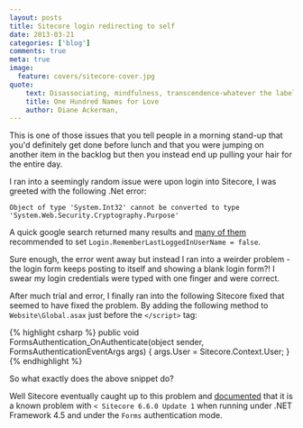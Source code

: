 ```yaml
---
layout: posts
title: Sitecore login redirecting to self
date: 2013-03-21
categories: ['blog']
comments: true
meta: true
image:
  feature: covers/sitecore-cover.jpg
quote:
    text: Disassociating, mindfulness, transcendence-whatever the label-it's a sort of loophole in our contract with reality, a form of self-rescue.
    title: One Hundred Names for Love
    author: Diane Ackerman,
---
```

This is one of those issues that you tell people in a morning stand-up that you'd definitely get done before lunch
and that you were jumping on another item in the backlog but then you instead end up pulling your hair for the 
entire day.

I ran into a seemingly random issue were upon login into Sitecore, I was greeted with the following .Net error:

~~~
Object of type 'System.Int32' cannot be converted to type 'System.Web.Security.Cryptography.Purpose'
~~~

A quick google search returned many results and 
[many of them](http://www.sitecore.net/Community/Technical-Blogs/John-West-Sitecore-Blog/Posts/2012/09/Object-of-type-System-Int32-cannot-be-converted-to-type-System-Web-Security-Cryptography-Purpose.aspx)
recommended to set `Login.RememberLastLoggedInUserName = false`.

Sure enough, the error went away but instead I ran into a weirder problem - the login form keeps posting to itself
and showing a blank login form?! I swear my login credentials were typed with one finger and were correct.

After much trial and error, I finally ran into the following Sitecore fixed that seemed to have fixed the problem. By 
adding the following method to `Website\Global.asax` just before the `</script>` tag:

{% highlight csharp %}
public void FormsAuthentication_OnAuthenticate(object sender, FormsAuthenticationEventArgs args)
{
   args.User = Sitecore.Context.User;
}
{% endhighlight %}

So what exactly does the above snippet do?

Well Sitecore eventually caught up to this problem and [documented](https://kb.sitecore.net/articles/538600) that it 
is a known problem with `< Sitecore 6.6.0 Update 1` when running under .NET Framework 4.5 and under the `Forms`
authentication mode.